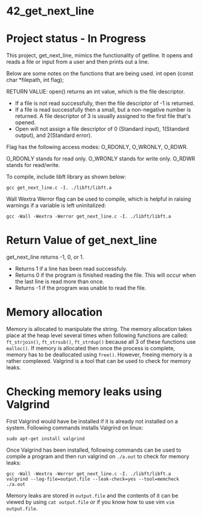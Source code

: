 # 42_get_next_line
# Project status - In Progress
This project, get_next_line, mimics the functionality of getline. It opens and reads a file or input from a user and then prints out a line.

Below are some notes on the functions that are being used.
int	 open	(const char *filepath,	 int flag);

RETURN VALUE: open() returns an int value, which is the file descriptor.
+ If a file is not read successfully, then the file descriptor of -1 is returned.
+ If a file is read successfully then a small, but a non-negative number is returned. A file descriptor of 3 is usually assigned to the first file that's opened.
+ Open will not assign a file descriptor of 0 (Standard input), 1(Standard output), and 2(Standard error).

Flag has the following access modes: O_RDONLY, O_WRONLY, O_RDWR.

O_RDONLY stands for read only. O_WRONLY stands for write only. O_RDWR stands for read/write.

To compile, include libft library as shown below:
```
gcc get_next_line.c -I. ./libft/libft.a
```
Wall Wextra Werror flag can be used to compile, which is helpful in raising warnings if a variable is left uninitalized:
```
gcc -Wall -Wextra -Werror get_next_line.c -I. ./libft/libft.a
```
# Return Value of get_next_line
get_next_line returns -1, 0, or 1.
+ Returns 1 if a line has been read successfuly.
+ Returns 0 if the program is finished reading the file. This will occur when the last line is read more than once.
+ Returns -1 if the program was unable to read the file.

# Memory allocation
Memory is allocated to manipulate the string. The memory allocation takes place at the heap level several times when following functions are called: `ft_strjoin()`, `ft_strsub()`, `ft_strdup()` because all 3 of these functions use `malloc()`. If memory is allocated then once the process is complete, memory has to be deallocated using `free()`. However, freeing memory is a rather complexed. Valgrind is a tool that can be used to check for memory leaks.

# Checking memory leaks using Valgrind
First Valgrind would have be installed if it is already not installed on a system. Following commands installs Valgrind on linux:
```
sudo apt-get install valgrind
```
Once Valgrind has been installed, following commands can be used to compile a program and then run valgrind on `./a.out` to check for memory leaks:
```
gcc -Wall -Wextra -Werror get_next_line.c -I. ./libft/libft.a
valgrind --log-file=output.file --leak-check=yes --tool=memcheck ./a.out
```
Memory leaks are stored in `output.file` and the contents of it can be viewed by using `cat output.file` or if you know how to use vim `vim output.file`.
